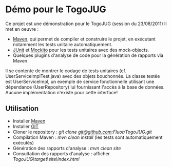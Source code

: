 Démo pour le TogoJUG
====================

Ce projet est une démonstration pour le TogoJUG (session du 23/08/2011)
Il met en oeuvre :

* [Maven](http://maven.apache.org), qui permet de compiler et construire le projet, en exécutant notamment les tests unitaire automatiquement.
* [JUnit](http://junit.sourceforge.net/) et [Mockito](http://mockito.org) pour les tests unitaires avec des mock-objects.
* Quelques plugins d'analyse de code pour la génération de rapports via Maven.

Il se contente de montrer le codage de tests unitaires (cf. UserServiceImplTest.java) avec des objets bouchonnés.
La classe testée est UserServiceImpl, un exemple de service fonctionnelle utilisant une dépendance (UserRepository) lui fournissant l'accès à la base de données. Aucune implémentation n'existe pour cette interface!

Utilisation
-----------

* Installer [Maven](http://maven.apache.org/download.html)
* Installer [GIT](http://git-scm.com/download)
* Cloner le repository : _git clone git@github.com:Fluor/TogoJUG.git_
* Compilation Maven : _mvn clean install_ (les tests sont automatiquement exécutés)
* Génération des rapports d'analyse : _mvn clean site_
* Consultation des rapports d'analyse : afficher _TogoJUG\target\site\index.html_